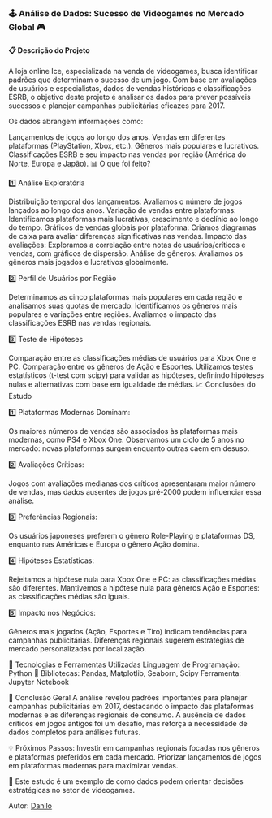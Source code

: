 ### 🕹️ Análise de Dados: Sucesso de Videogames no Mercado Global 🎮
#### 📋 Descrição do Projeto
A loja online Ice, especializada na venda de videogames, busca identificar padrões que determinam o sucesso de um jogo. Com base em avaliações de usuários e especialistas, dados de vendas históricas e classificações ESRB, o objetivo deste projeto é analisar os dados para prever possíveis sucessos e planejar campanhas publicitárias eficazes para 2017.

Os dados abrangem informações como:

Lançamentos de jogos ao longo dos anos.
Vendas em diferentes plataformas (PlayStation, Xbox, etc.).
Gêneros mais populares e lucrativos.
Classificações ESRB e seu impacto nas vendas por região (América do Norte, Europa e Japão).
📊 O que foi feito?

1️⃣ Análise Exploratória

Distribuição temporal dos lançamentos: Avaliamos o número de jogos lançados ao longo dos anos.
Variação de vendas entre plataformas: Identificamos plataformas mais lucrativas, crescimento e declínio ao longo do tempo.
Gráficos de vendas globais por plataforma: Criamos diagramas de caixa para avaliar diferenças significativas nas vendas.
Impacto das avaliações: Exploramos a correlação entre notas de usuários/críticos e vendas, com gráficos de dispersão.
Análise de gêneros: Avaliamos os gêneros mais jogados e lucrativos globalmente.

2️⃣ Perfil de Usuários por Região

Determinamos as cinco plataformas mais populares em cada região e analisamos suas quotas de mercado.
Identificamos os gêneros mais populares e variações entre regiões.
Avaliamos o impacto das classificações ESRB nas vendas regionais.

3️⃣ Teste de Hipóteses

Comparação entre as classificações médias de usuários para Xbox One e PC.
Comparação entre os gêneros de Ação e Esportes.
Utilizamos testes estatísticos (t-test com scipy) para validar as hipóteses, definindo hipóteses nulas e alternativas com base em igualdade de médias.
📈 Conclusões do Estudo

1️⃣ Plataformas Modernas Dominam:

Os maiores números de vendas são associados às plataformas mais modernas, como PS4 e Xbox One.
Observamos um ciclo de 5 anos no mercado: novas plataformas surgem enquanto outras caem em desuso.

2️⃣ Avaliações Críticas:

Jogos com avaliações medianas dos críticos apresentaram maior número de vendas, mas dados ausentes de jogos pré-2000 podem influenciar essa análise.

3️⃣ Preferências Regionais:

Os usuários japoneses preferem o gênero Role-Playing e plataformas DS, enquanto nas Américas e Europa o gênero Ação domina.

4️⃣ Hipóteses Estatísticas:

Rejeitamos a hipótese nula para Xbox One e PC: as classificações médias são diferentes.
Mantivemos a hipótese nula para gêneros Ação e Esportes: as classificações médias são iguais.

5️⃣ Impacto nos Negócios:

Gêneros mais jogados (Ação, Esportes e Tiro) indicam tendências para campanhas publicitárias.
Diferenças regionais sugerem estratégias de mercado personalizadas por localização.

🚀 Tecnologias e Ferramentas Utilizadas
Linguagem de Programação: Python 🐍
Bibliotecas: Pandas, Matplotlib, Seaborn, Scipy
Ferramenta: Jupyter Notebook

📌 Conclusão Geral
A análise revelou padrões importantes para planejar campanhas publicitárias em 2017, destacando o impacto das plataformas modernas e as diferenças regionais de consumo. A ausência de dados críticos em jogos antigos foi um desafio, mas reforça a necessidade de dados completos para análises futuras.

💡 Próximos Passos:
Investir em campanhas regionais focadas nos gêneros e plataformas preferidos em cada mercado. Priorizar lançamentos de jogos em plataformas modernas para maximizar vendas.

📜 Este estudo é um exemplo de como dados podem orientar decisões estratégicas no setor de videogames.

Autor: [Danilo](https://www.linkedin.com/in/danilojosedelara/)
